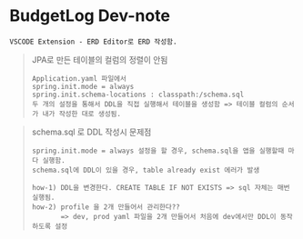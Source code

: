 # BudgetLog Dev-note

```
VSCODE Extension - ERD Editor로 ERD 작성함.
```


> JPA로 만든 테이블의 컬럼의 정렬이 안됨
> ``` 
> Application.yaml 파일에서
> spring.init.mode = always
> spring.init.schema-locations : classpath:/schema.sql
> 두 개의 설정을 통해서 DDL을 직접 실행해서 테이블을 생성함 => 테이블 컬럼의 순서가 내가 작성한 대로 생성됨.
> ``` 

> schema.sql 로 DDL 작성시 문제점
> ``` 
> spring.init.mode = always 설정을 할 경우, schema.sql을 앱을 실행할때 마다 실행함.
> schema.sql에 DDL이 있을 경우, table already exist 에러가 발생
> 
> how-1) DDL을 변경한다. CREATE TABLE IF NOT EXISTS => sql 자체는 매번 실행됨.
> how-2) profile 을 2개 만들어서 관리한다??
>        => dev, prod yaml 파일을 2개 만들어서 처음에 dev에서만 DDL이 동작하도록 설정
> ``` 

